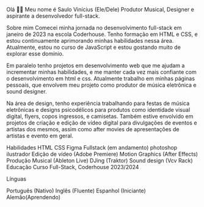Olá 👋🖖
Meu nome é Saulo Vinícius (Ele/Dele)
Produtor Musical, Designer e aspirante a desenvolvedor full-stack.

Sobre mim
Comecei minha jornada no desenvolvimento full-stack em janeiro de 2023 na escola Coderhouse. Tenho formação em HTML e CSS, e estou continuamente aprimorando minhas habilidades nessa área. Atualmente, estou no curso de JavaScript e estou gostando muito de explorar esse domínio.

Em paralelo tenho projetos em desenvolvimento web que me ajudam a incrementar minhas habilidades, e me manter cada vez mais confiante com o desenvolvimento em html e css. Atualmente trabalho em minhas páginas pessoais, que envolvem meu projeto como produtor de música eletrônica e sound designer.

Na área de design, tenho experiência trabalhando para festas de música eletrônicas e designs psicodélicos para produtos como identidade visual digital, flyers, copos ingressos, e camisetas. Também estive envolvido em projetos de criação e edição de vídeo digital para divulgações de eventos e artistas dos mesmos, assim como after movies de apresentações de artistas e evento em geral.

Habilidades
HTML
CSS
Figma
Fullstack (em andamento)
photoshop
ilustrador
Edição de vídeo (Adobe Premiere)
Motion Graphics (After Effects)
Produção Musical (Ableton Live)
DJing (Traktor)
Sound design (Vcv Rack)
Educação
Curso Full-Stack, Coderhouse 2023/2024  

Línguas

Português (Nativo)
Inglês (Fluente)
Espanhol (Iniciante)
Alemão(Aprendendo)

